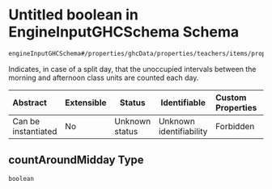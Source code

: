 # Untitled boolean in EngineInputGHCSchema Schema

```txt
engineInputGHCSchema#/properties/ghcData/properties/teachers/items/properties/settings/items/properties/weeklyStay/properties/countAroundMidday
```

Indicates, in case of a split day, that the unoccupied intervals between the morning and afternoon class units are counted each day.


| Abstract            | Extensible | Status         | Identifiable            | Custom Properties | Additional Properties | Access Restrictions | Defined In                                                         |
| :------------------ | ---------- | -------------- | ----------------------- | :---------------- | --------------------- | ------------------- | ------------------------------------------------------------------ |
| Can be instantiated | No         | Unknown status | Unknown identifiability | Forbidden         | Allowed               | none                | [ghc.schema.json\*](../out/ghc.schema.json "open original schema") |

## countAroundMidday Type

`boolean`
